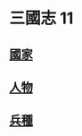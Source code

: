 # 三國志 11
## [國家](https://reganlu007.github.io/三國志11國家列表)
## [人物](https://reganlu007.github.io/三國志11人物列表)
## [兵種](https://reganlu007.github.io/三國志11兵種列表)
